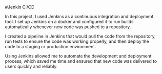 #Jenkin CI/CD

In this project, I used Jenkins as a continuous integration and deployment tool. I set up Jenkins on a docker and configured it to run builds automatically whenever new code was pushed to a repository.

I created a pipeline in Jenkins that would pull the code from the repository, run tests to ensure the code was working properly, and then deploy the code to a staging or production environment.

Using Jenkins allowed me to automate the development and deployment process, which saved me time and ensured that new code was delivered to users quickly and reliably.